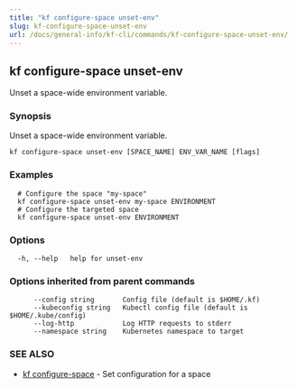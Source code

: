 ```yaml
---
title: "kf configure-space unset-env"
slug: kf-configure-space-unset-env
url: /docs/general-info/kf-cli/commands/kf-configure-space-unset-env/
---
```

## kf configure-space unset-env

Unset a space-wide environment variable.

### Synopsis

Unset a space-wide environment variable.

```
kf configure-space unset-env [SPACE_NAME] ENV_VAR_NAME [flags]
```

### Examples

```
  # Configure the space "my-space"
  kf configure-space unset-env my-space ENVIRONMENT
  # Configure the targeted space
  kf configure-space unset-env ENVIRONMENT
```

### Options

```
  -h, --help   help for unset-env
```

### Options inherited from parent commands

```
      --config string       Config file (default is $HOME/.kf)
      --kubeconfig string   Kubectl config file (default is $HOME/.kube/config)
      --log-http            Log HTTP requests to stderr
      --namespace string    Kubernetes namespace to target
```

### SEE ALSO

* [kf configure-space](/docs/general-info/kf-cli/commands/kf-configure-space/)	 - Set configuration for a space

